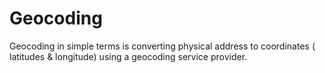 # Geocoding
Geocoding in simple terms is converting physical address to coordinates ( latitudes & longitude) using a geocoding service provider. 
